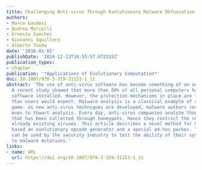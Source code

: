 ```yaml
---
title: Challenging Anti-virus Through Evolutionary Malware Obfuscation
authors:
- Marco Gaudesi
- Andrea Marcelli
- Ernesto Sanchez
- Giovanni Squillero
- Alberto Tonda
date: '2016-01-01'
publishDate: '2024-12-13T18:55:57.672515Z'
publication_types:
- chapter
publication: '*Applications of Evolutionary Computation*'
doi: 10.1007/978-3-319-31153-1_11
abstract: 'The use of anti-virus software has become something of an act of faith.
  A recent study showed that more than 80% of all personal computers have anti-virus
  software installed. However, the protection mechanisms in place are far less effective
  than users would expect. Malware analysis is a classical example of cat-and-mouse
  game: as new anti-virus techniques are developed, malware authors respond with new
  ones to thwart analysis. Every day, anti-virus companies analyze thousands of malware
  that has been collected through honeypots, hence they restrict the research to only
  already existing viruses. This article describes a novel method for malware obfuscation
  based an evolutionary opcode generator and a special ad-hoc packer. The results
  can be used by the security industry to test the ability of their system to react
  to malware mutations.'
links:
- name: URL
  url: https://doi.org/10.1007/978-3-319-31153-1_11
---
```


